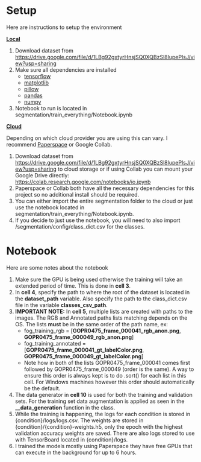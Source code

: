 # Setup
Here are instructions to setup the environment

<ins>**Local** </ins>

1. Download dataset from https://drive.google.com/file/d/1LBg92gxtyrHnsjSQ0XQBzSl8lupePIsJ/view?usp=sharing
2. Make sure all dependencies are installed
	- [tensorflow](https://www.tensorflow.org/install/pip)
	- [matplotlib](https://matplotlib.org/stable/users/installing/index.html)
	- [pillow](https://pypi.org/project/Pillow/)
	- [pandas](https://pypi.org/project/pandas/)
	- [numpy](https://pypi.org/project/numpy/)
3. Notebook to run is located in segmentation/train_everything/Notebook.ipynb

<ins>**Cloud** </ins>

Depending on which cloud provider you are using this can vary. I recommend [Paperspace](https://www.paperspace.com/) or Google Collab. 
1. Download dataset from https://drive.google.com/file/d/1LBg92gxtyrHnsjSQ0XQBzSl8lupePIsJ/view?usp=sharing to cloud storage or if using Collab you can mount your Google Drive directly: https://colab.research.google.com/notebooks/io.ipynb
2. Paperspace or Collab both have all the necessary dependencies for this project so no additional install should be required. 
3. You can either import the entire segmentation folder to the cloud or just use the notebook located in segmentation/train_everything/Notebook.ipynb.
4. If you decide to just use the notebook, you will need to also import /segmentation/config/class_dict.csv for the classes.

# Notebook
Here are some notes about the notebook

1. Make sure the GPU is being used otherwise the training will take an extended period of time. This is done in **cell 3**.
2. In **cell 4**, specify the path to where the root of the dataset is located in the **dataset_path** variable. Also specify the path to the class_dict.csv file in the variable **classes_csv_path**.
3. **IMPORTANT NOTE:** In **cell 5**, multiple lists are created with paths to the images. The RGB and Annotated paths lists matching depends on the OS. The lists **must** be in the same order of the path name, ex:
	* fog_training_rgb = [**GOPR0475_frame_000041_rgb_anon.png**, **GOPR0475_frame_000049_rgb_anon.png**]
	* fog_training_annotated = [**GOPR0475_frame_000041_gt_labelColor.png**, **GOPR0475_frame_000049_gt_labelColor.png**]
	* Note how in both of the lists GOPR0475_frame_000041 comes first followed by GOPR0475_frame_000049 (order is the same). A way to ensure this order is always kept is to do .sort() for each list in this cell. For Windows machines however this order should automatically be the default. 
4. The data generator in **cell 10** is used for both the training and validation sets. For the training set data augmentation is applied as seen in the **__data_generation** function in the class. 
5. While the training is happening, the logs for each condition is stored in {condition}/logs/logs.csv. The weights are stored in {condition}/{condition}-weights.h5, only the epoch with the highest validation accuracy weights are saved. There are also logs stored to use with TensorBoard located in {condition}/logs.
6. I trained the models mostly using Paperspace they have free GPUs that can execute in the background for up to 6 hours.
